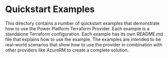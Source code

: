 # Quickstart Examples

This directory contains a number of quickstart examples that demonstrate how to use the Power Platform Terraform Provider.  Each example is a standalone Terraform configuration. Each example has its own README.md file that explains how to use the example.  The examples are intended to be real-world scenarios that show how to use the provider in combination with other providers like AzureRM to create a complete solution.
